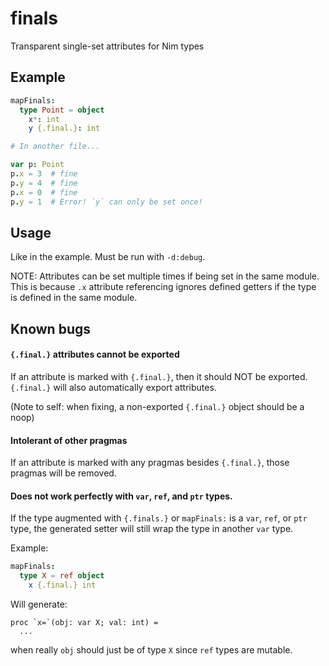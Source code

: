# finals

Transparent single-set attributes for Nim types

## Example

```nim
mapFinals:
  type Point = object
    x*: int
    y {.final.}: int

# In another file...

var p: Point
p.x = 3  # fine
p.y = 4  # fine
p.x = 0  # fine
p.y = 1  # Error! `y` can only be set once!
```

## Usage

Like in the example. Must be run with `-d:debug`.

NOTE: Attributes can be set multiple times if being set in the same module. This is because `.x` attribute referencing ignores defined getters if the type is defined in the same module.

## Known bugs

#### `{.final.}` attributes cannot be exported

If an attribute is marked with `{.final.}`, then it should NOT be exported. `{.final.}` will also automatically export attributes.

(Note to self: when fixing, a non-exported `{.final.}` object should be a noop)

#### Intolerant of other pragmas

If an attribute is marked with any pragmas besides `{.final.}`, those pragmas will be removed.

#### Does not work perfectly with `var`, `ref`, and `ptr` types.

If the type augmented with `{.finals.}` or `mapFinals:` is a `var`, `ref`, or `ptr` type, the generated setter will still wrap the type in another `var` type.

Example:

```nim
mapFinals:
  type X = ref object
    x {.final.} int
```

Will generate:

```
proc `x=`(obj: var X; val: int) =
  ...
```

when really `obj` should just be of type `X` since `ref` types are mutable.
